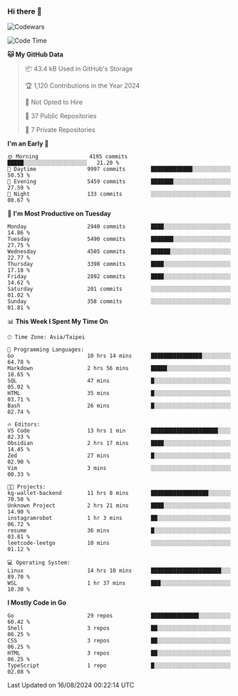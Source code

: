 ### Hi there 👋

![Codewars](https://www.codewars.com/users/omegaatt36/badges/small)

<!--START_SECTION:waka-->
![Code Time](http://img.shields.io/badge/Code%20Time-2%2C698%20hrs%2047%20mins-blue)

**🐱 My GitHub Data** 

> 📦 43.4 kB Used in GitHub's Storage 
 > 
> 🏆 1,120 Contributions in the Year 2024
 > 
> 🚫 Not Opted to Hire
 > 
> 📜 37 Public Repositories 
 > 
> 🔑 7 Private Repositories 
 > 
**I'm an Early 🐤** 

```text
🌞 Morning                4195 commits        █████░░░░░░░░░░░░░░░░░░░░   21.20 % 
🌆 Daytime                9997 commits        █████████████░░░░░░░░░░░░   50.53 % 
🌃 Evening                5459 commits        ███████░░░░░░░░░░░░░░░░░░   27.59 % 
🌙 Night                  133 commits         ░░░░░░░░░░░░░░░░░░░░░░░░░   00.67 % 
```
📅 **I'm Most Productive on Tuesday** 

```text
Monday                   2940 commits        ████░░░░░░░░░░░░░░░░░░░░░   14.86 % 
Tuesday                  5490 commits        ███████░░░░░░░░░░░░░░░░░░   27.75 % 
Wednesday                4505 commits        ██████░░░░░░░░░░░░░░░░░░░   22.77 % 
Thursday                 3398 commits        ████░░░░░░░░░░░░░░░░░░░░░   17.18 % 
Friday                   2892 commits        ████░░░░░░░░░░░░░░░░░░░░░   14.62 % 
Saturday                 201 commits         ░░░░░░░░░░░░░░░░░░░░░░░░░   01.02 % 
Sunday                   358 commits         ░░░░░░░░░░░░░░░░░░░░░░░░░   01.81 % 
```


📊 **This Week I Spent My Time On** 

```text
🕑︎ Time Zone: Asia/Taipei

💬 Programming Languages: 
Go                       10 hrs 14 mins      ████████████████░░░░░░░░░   64.78 % 
Markdown                 2 hrs 56 mins       █████░░░░░░░░░░░░░░░░░░░░   18.65 % 
SQL                      47 mins             █░░░░░░░░░░░░░░░░░░░░░░░░   05.02 % 
HTML                     35 mins             █░░░░░░░░░░░░░░░░░░░░░░░░   03.71 % 
Bash                     26 mins             █░░░░░░░░░░░░░░░░░░░░░░░░   02.74 % 

🔥 Editors: 
VS Code                  13 hrs 1 min        █████████████████████░░░░   82.33 % 
Obsidian                 2 hrs 17 mins       ████░░░░░░░░░░░░░░░░░░░░░   14.45 % 
Zed                      27 mins             █░░░░░░░░░░░░░░░░░░░░░░░░   02.90 % 
Vim                      3 mins              ░░░░░░░░░░░░░░░░░░░░░░░░░   00.33 % 

🐱‍💻 Projects: 
kg-wallet-backend        11 hrs 8 mins       ██████████████████░░░░░░░   70.50 % 
Unknown Project          2 hrs 21 mins       ████░░░░░░░░░░░░░░░░░░░░░   14.90 % 
instagramrobot           1 hr 3 mins         ██░░░░░░░░░░░░░░░░░░░░░░░   06.72 % 
resume                   36 mins             █░░░░░░░░░░░░░░░░░░░░░░░░   03.81 % 
leetcode-leetgo          10 mins             ░░░░░░░░░░░░░░░░░░░░░░░░░   01.12 % 

💻 Operating System: 
Linux                    14 hrs 10 mins      ██████████████████████░░░   89.70 % 
WSL                      1 hr 37 mins        ███░░░░░░░░░░░░░░░░░░░░░░   10.30 % 
```

**I Mostly Code in Go** 

```text
Go                       29 repos            ███████████████░░░░░░░░░░   60.42 % 
Shell                    3 repos             ██░░░░░░░░░░░░░░░░░░░░░░░   06.25 % 
CSS                      3 repos             ██░░░░░░░░░░░░░░░░░░░░░░░   06.25 % 
HTML                     3 repos             ██░░░░░░░░░░░░░░░░░░░░░░░   06.25 % 
TypeScript               1 repo              █░░░░░░░░░░░░░░░░░░░░░░░░   02.08 % 
```




 Last Updated on 16/08/2024 00:22:14 UTC
<!--END_SECTION:waka-->

<!--
**omegaatt36/omegaatt36** is a ✨ _special_ ✨ repository because its `README.md` (this file) appears on your GitHub profile.

Here are some ideas to get you started:

- 🔭 I’m currently working on ...
- 🌱 I’m currently learning ...
- 👯 I’m looking to collaborate on ...
- 🤔 I’m looking for help with ...
- 💬 Ask me about ...
- 📫 How to reach me: ...
- 😄 Pronouns: ...
- ⚡ Fun fact: ...
-->
